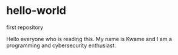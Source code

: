 # hello-world
first repository

Hello everyone who is reading this. My name is Kwame and I am a programming and cybersecurity enthusiast.
